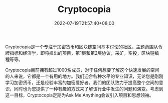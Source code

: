 ﻿---
weight: 
title: "Cryptocopia"
description: "Cryptocopia 是专注于加密与区块链基础讨论的社区，主题包括通证指标和经济学、即将推出的项目、Layer 1 层和 2 层协议、挖矿、空投、区块链编程等"
date: 2022-07-19T21:57:40+08:00
lastmod: 2022-07-19T16:45:40+08:00
draft: false
authors: ["june"]
featuredImage: "cryptocopia.jpg"
link: "https://cryptocopia.com/?ref=1234btc.com"
tags: ["元宇宙社区","Cryptocopia"]
categories: ["navigation"]
navigation: ["元宇宙社区"]
lightgallery: true
toc: true
pinned: false
recommend: false
recommend1: false
---
Cryptocopia是一个专注于加密货币和区块链空间基本讨论的社区。主题范围从令牌指标和经济学，即将推出的项目，第1层和第2层协议，采矿，空投，区块链编程等等。

Cryptocopia目前拥有超过1000名成员，对于任何想要了解这个快速发展的空间的人来说，它都是一个有用的地方。我们迎合各种水平的专业知识，无论您是刚刚学习加密货币，还是经验丰富的加密爱好者。我们的团队致力于提高整个空间的意识，同时也为您提供了一种有趣的方式来了解该行业中发生的问题和演变。考虑到这一目标，Cryptocopia定期为Ask Me Anything会议引入项目和思想领袖。